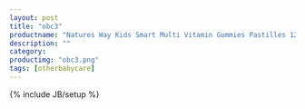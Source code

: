 ```yaml
---
layout: post
title: "obc3"
productname: "Natures Way Kids Smart Multi Vitamin Gummies Pastilles 120"
description: ""
category: 
productimg: "obc3.png"
tags: [otherbabycare]
---
```

{% include JB/setup %}
